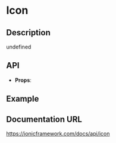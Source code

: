 # Icon

## Description
undefined

## API
- **Props**: <IonIcon name='star' />

## Example
<IonIcon name='star' />

## Documentation URL
https://ionicframework.com/docs/api/icon
